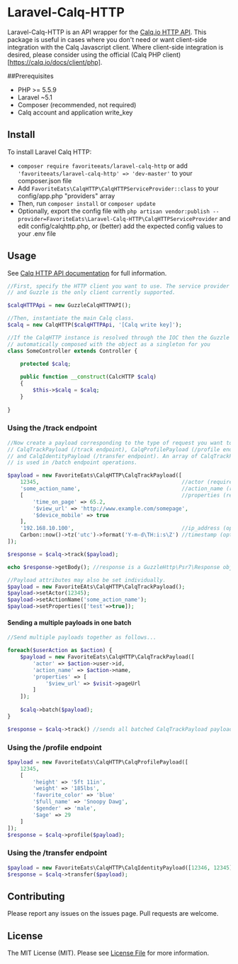 # Laravel-Calq-HTTP

Laravel-Calq-HTTP is an API wrapper for the [Calq.io HTTP API](https://calq.io/docs/client/http). This package is useful in cases where you don't need or want client-side integration with the Calq Javascript client. Where client-side integration is desired, please consider using the official (Calq PHP client)[https://calq.io/docs/client/php].  


##Prerequisites

- PHP >= 5.5.9
- Laravel ~5.1
- Composer (recommended, not required)
- Calq account and application write_key


## Install

To install Laravel Calq HTTP:

- `composer require favoriteeats/laravel-calq-http` or add `'favoriteeats/laravel-calq-http' => 'dev-master'` to your composer.json file
- Add `FavoriteEats\CalqHTTP\CalqHTTPServiceProvider::class` to your config/app.php "providers" array
- Then, run `composer install` or `composer update`
- Optionally, export the config file with `php artisan vendor:publish --provider=FavoriteEats\Laravel-Calq-HTTP\CalqHTTPServiceProvider` and edit config/calqhttp.php, or (better) add the expected config values to your .env file


## Usage

See [Calq HTTP API documentation](https://calq.io/docs/client/http) for full information.

```php
//First, specify the HTTP client you want to use. The service provider defaults to Guzzle,
// and Guzzle is the only client currently supported.

$calqHTTPApi = new GuzzleCalqHTTPAPI();

//Then, instantiate the main Calq class.
$calq = new CalqHTTP($calqHTTPApi, '[Calq write key]');

//If the CalqHTTP instance is resolved through the IOC then the Guzzle client and write key are
// automatically composed with the object as a singleton for you
class SomeController extends Controller {

    protected $calq;
    
    public function __construct(CalcHTTP $calq)
    {
        $this->$calq = $calq;
    }
    
}
```

 
### Using the /track endpoint

```php    
//Now create a payload corresponding to the type of request you want to make. Payloads include:
// CalqTrackPayload (/track endpoint), CalqProfilePayload (/profile endpoint),
// and CalqIdentityPayload (/transfer endpoint). An array of CalqTrackPayloads
// is used in /batch endpoint operations.

$payload = new FavoriteEats\CalqHTTP\CalqTrackPayload([
    12345,                                             //actor (required); unique identifier for the user 
    'some_action_name',                                //action_name (required); name of the action you're tracking
    [                                                  //properties (required), [] allowed; custom or special properties
        'time_on_page' => 65.2,
        '$view_url' => 'http://www.example.com/somepage',
        '$device_mobile' => true
    ],
    '192.168.10.100',                                  //ip_address (optional); actor's ip address
    Carbon::now()->tz('utc')->format('Y-m-d\TH:i:s\Z') //timestamp (optional); timestamp of event, example using Carbon
]);

$response = $calq->track($payload);

echo $response->getBody(); //response is a GuzzleHttp\Psr7\Response object

//Payload attributes may also be set individually.
$payload = new FavoriteEAts\CalqHTTP\CalqTrackPayload();
$payload->setActor(12345);
$payload->setActionName('some_action_name');
$payload->setProperties(['test'=>true]);
```


#### Sending a multiple payloads in one batch

```php
//Send multiple payloads together as follows...

foreach($userAction as $action) {
    $payload = new FavoriteEats\CalqHTTP\CalqTrackPayload([
        'actor' => $action->user->id, 
        'action_name' => $action->name,
        'properties' => [
            '$view_url' => $visit->pageUrl
        ]
    ]);
    
    $calq->batch($payload);
}

$response = $calq->track() //sends all batched CalqTrackPayload payloads
```


### Using the /profile endpoint

```php
$payload = new FavoriteEats\CalqHTTP\CalqProfilePayload([
    12345,
    [
        'height' => '5ft 11in',
        'weight' => '185lbs',
        'favorite_color' => 'blue'
        '$full_name' => 'Snoopy Dawg',
        '$gender' => 'male',
        '$age' => 29
    ]
]);
$response = $calq->profile($payload);
```

### Using the /transfer endpoint

```php
$payload = new FavoriteEats\CalqHTTP\CalqIdentityPayload([12346, 12345]);
$response = $calq->transfer($payload);
```


## Contributing

Please report any issues on the issues page. Pull requests are welcome.


## License

The MIT License (MIT). Please see [License File](LICENSE.md) for more information.